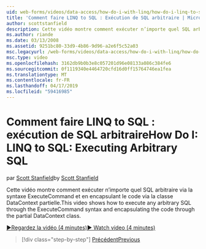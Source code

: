 ```yaml
---
uid: web-forms/videos/data-access/how-do-i-with-linq/how-do-i-linq-to-sql-executing-arbitrary-sql
title: 'Comment faire LINQ to SQL : Exécution de SQL arbitraire | Microsoft Docs'
author: scottstanfield
description: Cette vidéo montre comment exécuter n’importe quel SQL arbitraire via la syntaxe ExecuteCommand et en encapsulant le code via la classe DataContext partielle.
ms.author: riande
ms.date: 03/13/2008
ms.assetid: 9251bc80-33d9-4b86-9d96-a2e6f5c52a03
msc.legacyurl: /web-forms/videos/data-access/how-do-i-with-linq/how-do-i-linq-to-sql-executing-arbitrary-sql
msc.type: video
ms.openlocfilehash: 3162db9b0b3e8c057201d96e08133a086c384fe6
ms.sourcegitcommit: 0f1119340e4464720cfd16d0ff15764746ea1fea
ms.translationtype: MT
ms.contentlocale: fr-FR
ms.lasthandoff: 04/17/2019
ms.locfileid: "59416985"
---
```

# <a name="how-do-i-linq-to-sql-executing-arbitrary-sql"></a><span data-ttu-id="d946c-103">Comment faire LINQ to SQL : exécution de SQL arbitraire</span><span class="sxs-lookup"><span data-stu-id="d946c-103">How Do I: LINQ to SQL: Executing Arbitrary SQL</span></span>

<span data-ttu-id="d946c-104">par [Scott Stanfield](https://github.com/scottstanfield)</span><span class="sxs-lookup"><span data-stu-id="d946c-104">by [Scott Stanfield](https://github.com/scottstanfield)</span></span>

<span data-ttu-id="d946c-105">Cette vidéo montre comment exécuter n’importe quel SQL arbitraire via la syntaxe ExecuteCommand et en encapsulant le code via la classe DataContext partielle.</span><span class="sxs-lookup"><span data-stu-id="d946c-105">This video shows how to execute any arbitrary SQL through the ExecuteCommand syntax and encapsulating the code through the partial DataContext class.</span></span>

[<span data-ttu-id="d946c-106">&#9654;Regardez la vidéo (4 minutes)</span><span class="sxs-lookup"><span data-stu-id="d946c-106">&#9654; Watch video (4 minutes)</span></span>](https://channel9.msdn.com/Blogs/ASP-NET-Site-Videos/how-do-i-linq-to-sql-executing-arbitrary-sql)

> [!div class="step-by-step"]
> [<span data-ttu-id="d946c-107">Précédent</span><span class="sxs-lookup"><span data-stu-id="d946c-107">Previous</span></span>](how-do-i-linq-to-sql-updating-with-stored-procedures.md)
